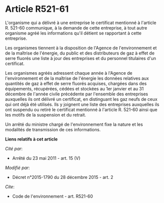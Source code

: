 # Article R521-61

L'organisme qui a délivré à une entreprise le certificat mentionné à l'article R. 521-60 communique, à la demande de cette
entreprise, à tout autre organisme agréé les informations qu'il détient se rapportant à cette entreprise.

Les organismes tiennent à la disposition de l'Agence de l'environnement et de la maîtrise de l'énergie, du public et des
distributeurs de gaz à effet de serre fluorés une liste à jour des entreprises et du personnel titulaires d'un certificat.

Les organismes agréés adressent chaque année à l'Agence de l'environnement et de la maîtrise de l'énergie les données
relatives aux quantités de gaz à effet de serre fluorés acquises, chargées dans des équipements, récupérées, cédées et
stockées au 1er janvier et au 31 décembre de l'année civile précédente par l'ensemble des entreprises auxquelles ils ont
délivré un certificat, en distinguant les gaz neufs de ceux qui ont déjà été utilisés. Ils y joignent une liste des
entreprises auxquelles ils ont suspendu ou retiré le certificat mentionné à l'article R. 521-60 ainsi que les motifs de la
suspension et du retrait.

Un arrêté du ministre chargé de l'environnement fixe la nature et les modalités de transmission de ces informations.

**Liens relatifs à cet article**

_Cité par_:

  - Arrêté du 23 mai 2011 - art. 15 (V)

_Modifié par_:

  - Décret n°2015-1790 du 28 décembre 2015 - art. 2

_Cite_:

  - Code de l'environnement - art. R521-60
